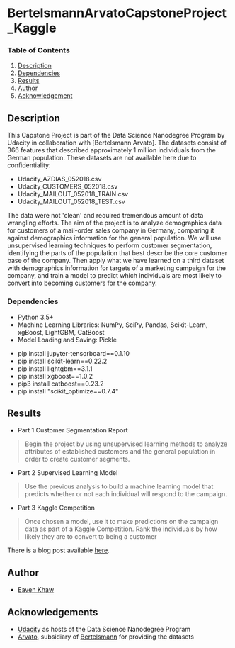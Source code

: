 # BertelsmannArvatoCapstoneProject_Kaggle

### Table of Contents

1. [Description](#description)
2. [Dependencies](#dependencies)
3. [Results](#results)
4. [Author](#author)
5. [Acknowledgement](#acknowledgement)


## Description <a name="description"></a>

This Capstone Project is part of the Data Science Nanodegree Program by Udacity in collaboration with [Bertelsmann Arvato]. The datasets consist of 366 features that described approximately 1 million individuals from the German population. These datasets are not available here due to confidentiality:
* Udacity_AZDIAS_052018.csv 
* Udacity_CUSTOMERS_052018.csv
* Udacity_MAILOUT_052018_TRAIN.csv
* Udacity_MAILOUT_052018_TEST.csv

The data were not 'clean' and required tremendous amount of data wrangling efforts. The aim of the project is to analyze demographics data for customers of a mail-order sales company in Germany, comparing it against demographics information for the general population. We will use unsupervised learning techniques to perform customer segmentation, identifying the parts of the population that best describe the core customer base of the company. Then apply what we have learned on a third dataset with demographics information for targets of a marketing campaign for the company, and train a model to predict which individuals are most likely to convert into becoming customers for the company.


<a name="dependencies"></a>
### Dependencies
* Python 3.5+ 
* Machine Learning Libraries: NumPy, SciPy, Pandas, Scikit-Learn, xgBoost, LightGBM, CatBoost
* Model Loading and Saving: Pickle

 - pip install jupyter-tensorboard==0.1.10
 - pip install scikit-learn==0.22.2
 - pip install lightgbm==3.1.1
 - pip install xgboost==1.0.2
 - pip3 install catboost==0.23.2
 - pip install "scikit_optimize==0.7.4" 

## Results<a name="results"></a>

* Part 1 Customer Segmentation Report
 > Begin the project by using unsupervised learning methods to analyze attributes of established customers and the general population in order to create customer segments.
* Part 2 Supervised Learning Model
> Use the previous analysis to build a machine learning model that predicts whether or not each individual will respond to the campaign. 
* Part 3 Kaggle Competition
> Once chosen a model, use it to make predictions on the campaign data as part of a Kaggle Competition. Rank the individuals by how likely they are to convert to being a customer

There is a blog post available [here](https://eavenkhaw.medium.com/create-a-customer-segmentation-report-for-arvato-financial-services-129f5ceaf14d).


## Author<a name="authors"></a>

* [Eaven Khaw](https://github.com/EavenK)


## Acknowledgements<a name="acknowledgement"></a>

* [Udacity](https://www.udacity.com/) as hosts of the Data Science Nanodegree Program
* [Arvato](https://www.arvato.us/), subsidiary of [Bertelsmann](https://www.bertelsmann.com/#st-1) for providing the datasets 
